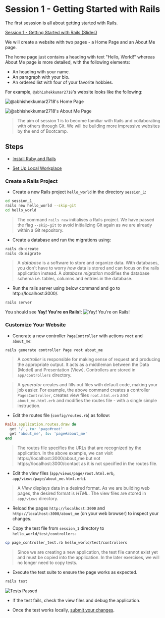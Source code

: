 # Session 1 - Getting Started with Rails

The first sesssion is all about getting started with Rails.

[Session 1 - Getting Started with Rails (Slides)](slides.pdf)

We will create a website with two pages - a Home Page and an About Me
page.

The home page just contains a heading with text "Hello, World!" whereas
About Me page is more detailed, with the following elements:
- An heading with your name.
- An paragraph with your bio.
- An ordered list with four of your favorite hobbies.

For example, `@abhishekkumar2718`'s website looks like the following:

![@abhishekkumar2718's Home Page](screenshots/abhishek_kumar_home_page.png)

![@abhishekkumar2718's About Me Page](screenshots/abhishek_kumar_about_me.png)

> The aim of session 1 is to become familiar with Rails and
> collaborating with others through Git. We will be building more
> impressive websites by the end of Bootcamp.

## Steps

- [Install Ruby and Rails](/installation.md)

- [Set Up Local Workplace](/essential_git.md)

### Create a Rails Project

- Create a new Rails project `hello_world` in the directory `session_1`:

```bash
cd session_1
rails new hello_world --skip-git
cd hello_world
```

> The command `rails new` initialises a Rails project. We have passed
> the flag `--skip-git` to avoid initializing Git again as we are
> already within a Git repository.

- Create a database and run the migrations using:

```bash
rails db:create
rails db:migrate
```

> A _database_ is a software to store and organize data. With databases,
> you don't have to worry *how* data is stored and can focus on the 
> rails application instead. A _database migration_ modifies the
> database schema i.e. tables, columns and entries in the database.

- Run the rails server using below command and go to http://localhost:3000/. 

```bash
rails server
```

You should see **Yay! You're on Rails!**:
![Yay! You're on Rails!](https://guides.rubyonrails.org/images/getting_started/rails_welcome.png)

### Customize Your Website

- Generate a new controller `PageController` with actions `root` and
  `about_me`:

```bash
rails generate controller Page root about_me
```

> A _controller_ is responsible for making sense of request and producing
> the appropriate output. It acts as a middleman between the Data
> (Model) and Presentation (View). Controllers are stored in
> `app/controllers` directory.

> A _generator_ creates and fills out files with default code, making
> your job easier. For example, the above command creates a controller
> `PagesController`, creates view files `root.html.erb` and
> `about_me.html.erb` and modifies the routes file - with a single
> simple instruction.

- Edit the routes file (`config/routes.rb`) as follow:

```ruby
Rails.application.routes.draw do
  get '/', to: 'page#root'
  get 'about_me', to: 'page#about_me'
end
```

> The routes file specifies the URLs that are recognized by the
> application. In the above example, we can visit
> https://localhost:3000/about_me but not https://localhost:3000/contact
> as it is not specified in the routes file.

- Edit the view files (`app/views/page/root.html.erb`,
  `app/views/page/about_me.html.erb`).

> A _View_ displays data in a desired format. As we are building
> web pages, the desired format is _HTML_. The view files are stored in
> `app/views` directory.

- Reload the pages `http://localhost:3000` and
  `http://localhost:3000/about_me` (on your web browser) to inspect
  your changes.

- Copy the test file from `session_1` directory to
  `hello_world/test/controllers`:

```bash
cp page_controller_test.rb hello_world/test/controllers
```

> Since we are creating a new application, the test file cannot exist
> yet and must be copied into the application. In the later exercises,
> we will no longer need to copy tests.

- Execute the test suite to ensure the page works as expected.

```bash
rails test
```

![Tests Passed](screenshots/tests_passed.png)

- If the test fails, check the view files and debug the application.

- Once the test works locally, [submit your changes](/essential_git.md).
